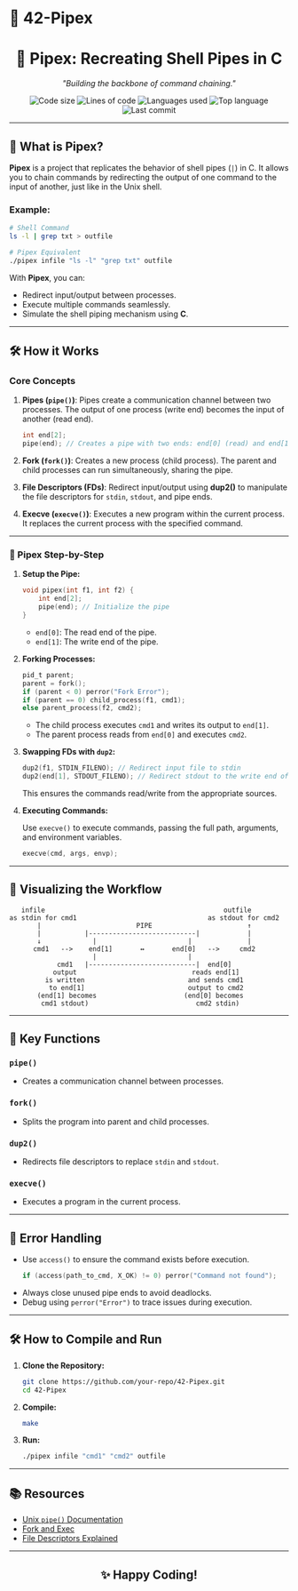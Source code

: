 # 🚀 42-Pipex

<div align="center">
  <h1>🔗 Pipex: Recreating Shell Pipes in C</h1>
  <p><em>"Building the backbone of command chaining."</em></p>
</div>

<div align="center">
  <img alt="Code size" src="https://img.shields.io/github/languages/code-size/jdecorte-be/42-Pipex?color=lightblue" />
  <img alt="Lines of code" src="https://img.shields.io/tokei/lines/github/jdecorte-be/42-Pipex?color=critical" />
  <img alt="Languages used" src="https://img.shields.io/github/languages/count/jdecorte-be/42-Pipex?color=yellow" />
  <img alt="Top language" src="https://img.shields.io/github/languages/top/jdecorte-be/42-Pipex?color=blue" />
  <img alt="Last commit" src="https://img.shields.io/github/last-commit/jdecorte-be/42-Pipex?color=green" />
</div>

---

## 🌟 What is Pipex?

**Pipex** is a project that replicates the behavior of shell pipes (`|`) in C. It allows you to chain commands by redirecting the output of one command to the input of another, just like in the Unix shell.

### Example:

```bash
# Shell Command
ls -l | grep txt > outfile

# Pipex Equivalent
./pipex infile "ls -l" "grep txt" outfile
```

With **Pipex**, you can:
- Redirect input/output between processes.
- Execute multiple commands seamlessly.
- Simulate the shell piping mechanism using **C**.

---

## 🛠️ How it Works

### Core Concepts

1. **Pipes (`pipe()`)**:
   Pipes create a communication channel between two processes. The output of one process (write end) becomes the input of another (read end).

   ```c
   int end[2];
   pipe(end); // Creates a pipe with two ends: end[0] (read) and end[1] (write).
   ```

2. **Fork (`fork()`)**:
   Creates a new process (child process). The parent and child processes can run simultaneously, sharing the pipe.

3. **File Descriptors (FDs)**:
   Redirect input/output using **dup2()** to manipulate the file descriptors for `stdin`, `stdout`, and pipe ends.

4. **Execve (`execve()`)**:
   Executes a new program within the current process. It replaces the current process with the specified command.

---

### 🧩 Pipex Step-by-Step

1. **Setup the Pipe:**

   ```c
   void pipex(int f1, int f2) {
       int end[2];
       pipe(end); // Initialize the pipe
   }
   ```

   - `end[0]`: The read end of the pipe.
   - `end[1]`: The write end of the pipe.

2. **Forking Processes:**

   ```c
   pid_t parent;
   parent = fork();
   if (parent < 0) perror("Fork Error");
   if (parent == 0) child_process(f1, cmd1);
   else parent_process(f2, cmd2);
   ```

   - The child process executes `cmd1` and writes its output to `end[1]`.
   - The parent process reads from `end[0]` and executes `cmd2`.

3. **Swapping FDs with `dup2`:**

   ```c
   dup2(f1, STDIN_FILENO); // Redirect input file to stdin
   dup2(end[1], STDOUT_FILENO); // Redirect stdout to the write end of the pipe
   ```

   This ensures the commands read/write from the appropriate sources.

4. **Executing Commands:**

   Use `execve()` to execute commands, passing the full path, arguments, and environment variables.

   ```c
   execve(cmd, args, envp);
   ```

---

## 🌈 Visualizing the Workflow

```text
   infile                                             outfile
as stdin for cmd1                                 as stdout for cmd2            
       |                        PIPE                        ↑
       |           |---------------------------|            |
       ↓             |                       |              |
      cmd1   -->    end[1]       ↔       end[0]   -->     cmd2           
                     |                       |
            cmd1   |---------------------------|  end[0]
           output                             reads end[1]
         is written                          and sends cmd1
          to end[1]                          output to cmd2
       (end[1] becomes                      (end[0] becomes
        cmd1 stdout)                           cmd2 stdin)
```

---

## 🔑 Key Functions

### `pipe()`
- Creates a communication channel between processes.

### `fork()`
- Splits the program into parent and child processes.

### `dup2()`
- Redirects file descriptors to replace `stdin` and `stdout`.

### `execve()`
- Executes a program in the current process.

---

## 🚨 Error Handling

- Use `access()` to ensure the command exists before execution.
  ```c
  if (access(path_to_cmd, X_OK) != 0) perror("Command not found");
  ```
- Always close unused pipe ends to avoid deadlocks.
- Debug using `perror("Error")` to trace issues during execution.

---

## 🛠️ How to Compile and Run

1. **Clone the Repository:**
   ```bash
   git clone https://github.com/your-repo/42-Pipex.git
   cd 42-Pipex
   ```

2. **Compile:**
   ```bash
   make
   ```

3. **Run:**
   ```bash
   ./pipex infile "cmd1" "cmd2" outfile
   ```

---

## 📚 Resources

- [Unix `pipe()` Documentation](https://man7.org/linux/man-pages/man2/pipe.2.html)
- [Fork and Exec](https://linux.die.net/man/2/fork)
- [File Descriptors Explained](https://en.wikipedia.org/wiki/File_descriptor)

---

<div align="center">
  <h2>✨ Happy Coding!</h2>
</div>

